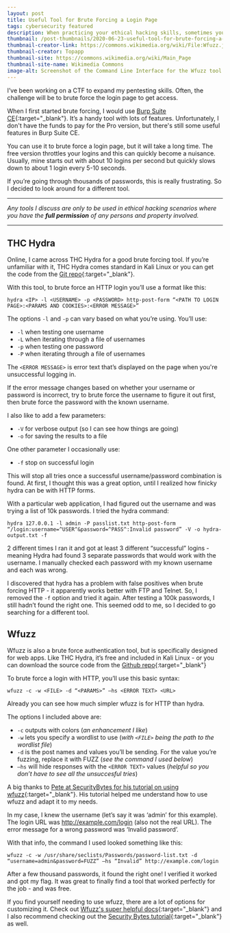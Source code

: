 ```yaml
---
layout: post
title: Useful Tool for Brute Forcing a Login Page
tags: cybersecurity featured
description: When practicing your ethical hacking skills, sometimes you need a specific tool for the job. When it comes to brute forcing web logins, I found a free and open source tool that works.
thumbnail: /post-thumbnails/2020-06-23-useful-tool-for-brute-forcing-a-login-page-thumbnail.jpeg
thumbnail-creator-link: https://commons.wikimedia.org/wiki/File:Wfuzz.jpeg
thumbnail-creator: Topapp
thumbnail-site: https://commons.wikimedia.org/wiki/Main_Page
thumbnail-site-name: Wikimedia Commons
image-alt: Screenshot of the Command Line Interface for the Wfuzz tool
---
```


I’ve been working on a CTF to expand my pentesting skills. Often, the challenge will be to brute force the login page to get access. 

When I first started brute forcing, I would use [Burp Suite CE](https://portswigger.net/burp){:target="_blank"}. It’s a handy tool with lots of features. Unfortunately, I don't have the funds to pay for the Pro version, but there's still some useful features in Burp Suite CE.

You can use it to brute force a login page, but it will take a long time. The free version throttles your logins and this can quickly become a nuisance. Usually, mine starts out with about 10 logins per second but quickly slows down to about 1 login every 5-10 seconds.

If you’re going through thousands of passwords, this is really frustrating. So I decided to look around for a different tool.

<!--more-->

---

_Any tools I discuss are only to be used in ethical hacking scenarios where you have the **full permission** of any persons and property involved._

---

## THC Hydra

Online, I came across THC Hydra for a good brute forcing tool. If you’re unfamiliar with it, THC Hydra comes standard in Kali Linux or you can get the code from the [Git repo](https://github.com/vanhauser-thc/thc-hydra/releases/tag/v9.0){:target="_blank"}.

With this tool, to brute force an HTTP login you’ll use a format like this:

``` shell
hydra <IP> -l <USERNAME> -p <PASSWORD> http-post-form “<PATH TO LOGIN PAGE>:<PARAMS AND COOKIES>:<ERROR MESSAGE>”
```

The options `-l` and `-p` can vary based on what you’re using. 
You’ll use:

- `-l` when testing one username
- `-L` when iterating through a file of usernames
- `-p` when testing one password
- `-P` when iterating through a file of usernames

The `<ERROR MESSAGE>` is error text that’s displayed on the page when you're unsuccessful logging in. 

If the error message changes based on whether your username or password is incorrect, try to brute force the username to figure it out first, then brute force the password with the known username.

I also like to add a few parameters:

- `-V` for verbose output (so I can see how things are going)
- `-o` <filename> for saving the results to a file 

One other parameter I occasionally use:

- `-f` stop on successful login

This will stop all tries once a successful username/password combination is found. At first, I thought this was a great option, until I realized how finicky hydra can be with HTTP forms.

With a particular web application, I had figured out the username and was trying a list of 10k passwords. I tried the hydra command:
	
``` shell
hydra 127.0.0.1 -l admin -P passlist.txt http-post-form “/login:username=^USER^&password=^PASS^:Invalid password” -V -o hydra-output.txt -f
```

2 different times I ran it and got at least 3 different “successful” logins - meaning Hydra had found 3 separate passwords that would work with the username. I manually checked each password with my known username and each was wrong.

I discovered that hydra has a problem with false positives when brute forcing HTTP - it apparently works better with FTP and Telnet. So, I removed the `-f` option and tried it again. After testing a 100k passwords, I still hadn’t found the right one. This seemed odd to me, so I decided to go searching for a different tool.

## Wfuzz

Wfuzz is also a brute force authentication tool, but is specifically designed for web apps. Like THC Hydra, it’s free and included in Kali Linux - or you can download the source code from the [Github repo](https://github.com/xmendez/wfuzz/){:target="_blank"}

To brute force a login with HTTP, you’ll use this basic syntax:

``` shell
wfuzz -c -w <FILE> -d “<PARAMS>” —hs <ERROR TEXT> <URL>
```

Already you can see how much simpler wfuzz is for HTTP than hydra.

The options I included above are:

- `-c` outputs with colors (_an enhancement I like_)
- `-w` lets you specify a wordlist to use (_with `<FILE>` being the path to the wordlist file_)
- `-d` is the post names and values you’ll be sending. For the value you’re fuzzing, replace it with FUZZ (_see the command I used below_)
- `—hs` will hide responses with the `<ERROR TEXT>` values (_helpful so you don’t have to see all the unsuccesful tries_)

A big thanks to [Pete at SecurityBytes for his tutorial on using wfuzz](https://securitybytes.io/wfuzz-using-the-web-brute-forcer-1bf8890db2f){:target="_blank"}. His tutorial helped me understand how to use wfuzz and adapt it to my needs.

In my case, I knew the username (let’s say it was ‘admin’ for this example). The login URL was http://example.com/login (also not the real URL). The error message for a wrong password was ‘Invalid password’.

With that info, the command I used looked something like this:

``` shell
wfuzz -c -w /usr/share/seclists/Passwords/password-list.txt -d “username=admin&password=FUZZ” —hs “Invalid” http://example.com/login
```

After a few thousand passwords, it found the right one! I verified it worked and got my flag. It was great to finally find a tool that worked perfectly for the job - and was free.

If you find yourself needing to use wfuzz, there are a lot of options for customizing it. Check out [Wfuzz's super helpful docs](https://wfuzz.readthedocs.io/en/latest/user/basicusage.html){:target="_blank"} and I also recommend checking out the [Security Bytes tutorial](https://securitybytes.io/wfuzz-using-the-web-brute-forcer-1bf8890db2f){:target="_blank"} as well.
